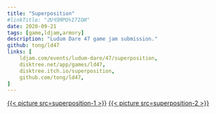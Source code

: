 ```yaml
---
title: "Superposition"
#linkTitle: "ꙄUꟼƎЯPOϟI7IOͶ"
date: 2020-09-21
tags: [game,ldjam,armory]
description: "Ludum Dare 47 game jam submission."
github: tong/ld47
links: [
	ldjam.com/events/ludum-dare/47/superposition,
	disktree.net/app/games/ld47,
	disktree.itch.io/superposition,
	github.com/tong/ld47,
]
---
```

[{{< picture src=superposition-1 >}}](https://disktree.net/app/games/superposition/)
[{{< picture src=superposition-2 >}}](https://disktree.net/app/games/superposition/)
